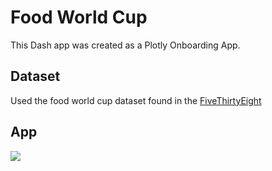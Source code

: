 # Food World Cup

This Dash app was created as a Plotly Onboarding App.

## Dataset
Used the food world cup dataset found in the [FiveThirtyEight](https://github.com/fivethirtyeight/data)

## App
![](app.gif)
